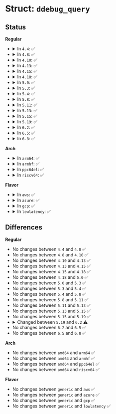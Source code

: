 # Struct: <code>ddebug_query</code>

## Status
<b>Regular</b>
<ul>
<li>
<details>
<summary>In <code>4.4</code>: ✅</summary>

```c
struct ddebug_query {
    const char *filename;
    const char *module;
    const char *function;
    const char *format;
    unsigned int first_lineno;
    unsigned int last_lineno;
};
```
</details>
</li>
<li>
<details>
<summary>In <code>4.8</code>: ✅</summary>

```c
struct ddebug_query {
    const char *filename;
    const char *module;
    const char *function;
    const char *format;
    unsigned int first_lineno;
    unsigned int last_lineno;
};
```
</details>
</li>
<li>
<details>
<summary>In <code>4.10</code>: ✅</summary>

```c
struct ddebug_query {
    const char *filename;
    const char *module;
    const char *function;
    const char *format;
    unsigned int first_lineno;
    unsigned int last_lineno;
};
```
</details>
</li>
<li>
<details>
<summary>In <code>4.13</code>: ✅</summary>

```c
struct ddebug_query {
    const char *filename;
    const char *module;
    const char *function;
    const char *format;
    unsigned int first_lineno;
    unsigned int last_lineno;
};
```
</details>
</li>
<li>
<details>
<summary>In <code>4.15</code>: ✅</summary>

```c
struct ddebug_query {
    const char *filename;
    const char *module;
    const char *function;
    const char *format;
    unsigned int first_lineno;
    unsigned int last_lineno;
};
```
</details>
</li>
<li>
<details>
<summary>In <code>4.18</code>: ✅</summary>

```c
struct ddebug_query {
    const char *filename;
    const char *module;
    const char *function;
    const char *format;
    unsigned int first_lineno;
    unsigned int last_lineno;
};
```
</details>
</li>
<li>
<details>
<summary>In <code>5.0</code>: ✅</summary>

```c
struct ddebug_query {
    const char *filename;
    const char *module;
    const char *function;
    const char *format;
    unsigned int first_lineno;
    unsigned int last_lineno;
};
```
</details>
</li>
<li>
<details>
<summary>In <code>5.3</code>: ✅</summary>

```c
struct ddebug_query {
    const char *filename;
    const char *module;
    const char *function;
    const char *format;
    unsigned int first_lineno;
    unsigned int last_lineno;
};
```
</details>
</li>
<li>
<details>
<summary>In <code>5.4</code>: ✅</summary>

```c
struct ddebug_query {
    const char *filename;
    const char *module;
    const char *function;
    const char *format;
    unsigned int first_lineno;
    unsigned int last_lineno;
};
```
</details>
</li>
<li>
<details>
<summary>In <code>5.8</code>: ✅</summary>

```c
struct ddebug_query {
    const char *filename;
    const char *module;
    const char *function;
    const char *format;
    unsigned int first_lineno;
    unsigned int last_lineno;
};
```
</details>
</li>
<li>
<details>
<summary>In <code>5.11</code>: ✅</summary>

```c
struct ddebug_query {
    const char *filename;
    const char *module;
    const char *function;
    const char *format;
    unsigned int first_lineno;
    unsigned int last_lineno;
};
```
</details>
</li>
<li>
<details>
<summary>In <code>5.13</code>: ✅</summary>

```c
struct ddebug_query {
    const char *filename;
    const char *module;
    const char *function;
    const char *format;
    unsigned int first_lineno;
    unsigned int last_lineno;
};
```
</details>
</li>
<li>
<details>
<summary>In <code>5.15</code>: ✅</summary>

```c
struct ddebug_query {
    const char *filename;
    const char *module;
    const char *function;
    const char *format;
    unsigned int first_lineno;
    unsigned int last_lineno;
};
```
</details>
</li>
<li>
<details>
<summary>In <code>5.19</code>: ✅</summary>

```c
struct ddebug_query {
    const char *filename;
    const char *module;
    const char *function;
    const char *format;
    unsigned int first_lineno;
    unsigned int last_lineno;
};
```
</details>
</li>
<li>
<details>
<summary>In <code>6.2</code>: ✅</summary>

```c
struct ddebug_query {
    const char *filename;
    const char *module;
    const char *function;
    const char *format;
    const char *class_string;
    unsigned int first_lineno;
    unsigned int last_lineno;
};
```
</details>
</li>
<li>
<details>
<summary>In <code>6.5</code>: ✅</summary>

```c
struct ddebug_query {
    const char *filename;
    const char *module;
    const char *function;
    const char *format;
    const char *class_string;
    unsigned int first_lineno;
    unsigned int last_lineno;
};
```
</details>
</li>
<li>
<details>
<summary>In <code>6.8</code>: ✅</summary>

```c
struct ddebug_query {
    const char *filename;
    const char *module;
    const char *function;
    const char *format;
    const char *class_string;
    unsigned int first_lineno;
    unsigned int last_lineno;
};
```
</details>
</li>
</ul>
<b>Arch</b>
<ul>
<li>
<details>
<summary>In <code>arm64</code>: ✅</summary>

```c
struct ddebug_query {
    const char *filename;
    const char *module;
    const char *function;
    const char *format;
    unsigned int first_lineno;
    unsigned int last_lineno;
};
```
</details>
</li>
<li>
<details>
<summary>In <code>armhf</code>: ✅</summary>

```c
struct ddebug_query {
    const char *filename;
    const char *module;
    const char *function;
    const char *format;
    unsigned int first_lineno;
    unsigned int last_lineno;
};
```
</details>
</li>
<li>
<details>
<summary>In <code>ppc64el</code>: ✅</summary>

```c
struct ddebug_query {
    const char *filename;
    const char *module;
    const char *function;
    const char *format;
    unsigned int first_lineno;
    unsigned int last_lineno;
};
```
</details>
</li>
<li>
<details>
<summary>In <code>riscv64</code>: ✅</summary>

```c
struct ddebug_query {
    const char *filename;
    const char *module;
    const char *function;
    const char *format;
    unsigned int first_lineno;
    unsigned int last_lineno;
};
```
</details>
</li>
</ul>
<b>Flavor</b>
<ul>
<li>
<details>
<summary>In <code>aws</code>: ✅</summary>

```c
struct ddebug_query {
    const char *filename;
    const char *module;
    const char *function;
    const char *format;
    unsigned int first_lineno;
    unsigned int last_lineno;
};
```
</details>
</li>
<li>
<details>
<summary>In <code>azure</code>: ✅</summary>

```c
struct ddebug_query {
    const char *filename;
    const char *module;
    const char *function;
    const char *format;
    unsigned int first_lineno;
    unsigned int last_lineno;
};
```
</details>
</li>
<li>
<details>
<summary>In <code>gcp</code>: ✅</summary>

```c
struct ddebug_query {
    const char *filename;
    const char *module;
    const char *function;
    const char *format;
    unsigned int first_lineno;
    unsigned int last_lineno;
};
```
</details>
</li>
<li>
<details>
<summary>In <code>lowlatency</code>: ✅</summary>

```c
struct ddebug_query {
    const char *filename;
    const char *module;
    const char *function;
    const char *format;
    unsigned int first_lineno;
    unsigned int last_lineno;
};
```
</details>
</li>
</ul>

## Differences
<b>Regular</b>
<ul>
<li>
No changes between <code>4.4</code> and <code>4.8</code> ✅
</li>
<li>
No changes between <code>4.8</code> and <code>4.10</code> ✅
</li>
<li>
No changes between <code>4.10</code> and <code>4.13</code> ✅
</li>
<li>
No changes between <code>4.13</code> and <code>4.15</code> ✅
</li>
<li>
No changes between <code>4.15</code> and <code>4.18</code> ✅
</li>
<li>
No changes between <code>4.18</code> and <code>5.0</code> ✅
</li>
<li>
No changes between <code>5.0</code> and <code>5.3</code> ✅
</li>
<li>
No changes between <code>5.3</code> and <code>5.4</code> ✅
</li>
<li>
No changes between <code>5.4</code> and <code>5.8</code> ✅
</li>
<li>
No changes between <code>5.8</code> and <code>5.11</code> ✅
</li>
<li>
No changes between <code>5.11</code> and <code>5.13</code> ✅
</li>
<li>
No changes between <code>5.13</code> and <code>5.15</code> ✅
</li>
<li>
No changes between <code>5.15</code> and <code>5.19</code> ✅
</li>
<li>
<details>
<summary>Changed between <code>5.19</code> and <code>6.2</code> ⚠️</summary>
<ul>
<li>
<b>Field added. </b>
<code>const char *class_string</code>
</li>
</ul>
</details>
</li>
<li>
No changes between <code>6.2</code> and <code>6.5</code> ✅
</li>
<li>
No changes between <code>6.5</code> and <code>6.8</code> ✅
</li>
</ul>
<b>Arch</b>
<ul>
<li>
No changes between <code>amd64</code> and <code>arm64</code> ✅
</li>
<li>
No changes between <code>amd64</code> and <code>armhf</code> ✅
</li>
<li>
No changes between <code>amd64</code> and <code>ppc64el</code> ✅
</li>
<li>
No changes between <code>amd64</code> and <code>riscv64</code> ✅
</li>
</ul>
<b>Flavor</b>
<ul>
<li>
No changes between <code>generic</code> and <code>aws</code> ✅
</li>
<li>
No changes between <code>generic</code> and <code>azure</code> ✅
</li>
<li>
No changes between <code>generic</code> and <code>gcp</code> ✅
</li>
<li>
No changes between <code>generic</code> and <code>lowlatency</code> ✅
</li>
</ul>
